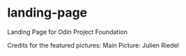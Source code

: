 # landing-page
Landing Page for Odin Project Foundation

Credits for the featured pictures:
Main Picture: Julien Riedel